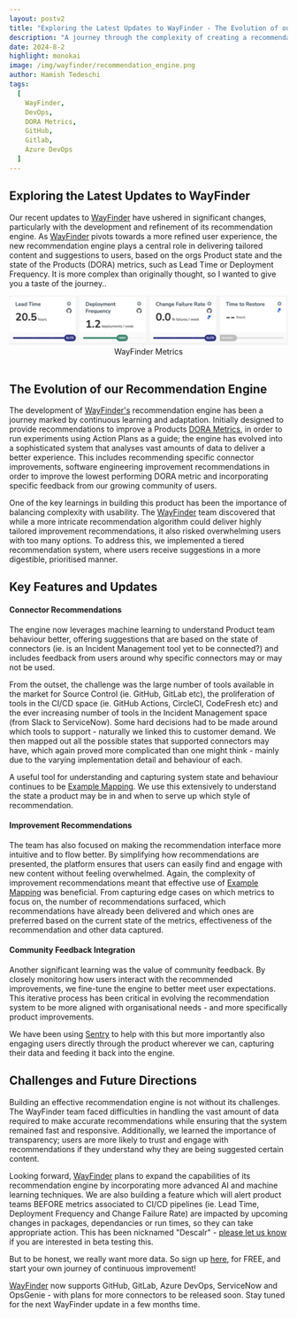 ```yaml
---
layout: postv2
title: "Exploring the Latest Updates to WayFinder - The Evolution of our Recommendation Engine"
description: "A journey through the complexity of creating a recommendation engine to foster high performing software teams"
date: 2024-8-2
highlight: monokai
image: /img/wayfinder/recommendation_engine.png
author: Hamish Tedeschi
tags:
  [
    WayFinder,
    DevOps,
    DORA Metrics,
    GitHub,
    Gitlab,
    Azure DevOps
  ]
---
```


## Exploring the Latest Updates to WayFinder

Our recent updates to [WayFinder](https://app.wayfinder.ninja) have ushered in significant changes, particularly with the development and refinement of its recommendation engine. As [WayFinder](https://app.wayfinder.ninja) pivots towards a more refined user experience, the new recommendation engine plays a central role in delivering tailored content and suggestions to users, based on the orgs Product state and the state of the Products (DORA) metrics, such as Lead Time or Deployment Frequency. It is more complex than originally thought, so I wanted to give you a taste of the journey..

<div>
  <img src="/img/wayfinder/dora_metrics.png"/>
  <center>WayFinder Metrics</center>
  <br />
</div>



## The Evolution of our Recommendation Engine

The development of [WayFinder's](https://app.wayfinder.ninja) recommendation engine has been a journey marked by continuous learning and adaptation. Initially designed to provide recommendations to improve a Products <a href="https://dora.dev/">DORA Metrics</a>, in order to run experiments using Action Plans as a guide; the engine has evolved into a sophisticated system that analyses vast amounts of data to deliver a better experience. This includes recommending specific connector improvements, software engineering improvement recommendations in order to improve the lowest performing DORA metric and incorporating specific feedback from our growing community of users.

One of the key learnings in building this product has been the importance of balancing complexity with usability. The [WayFinder](https://app.wayfinder.ninja) team discovered that while a more intricate recommendation algorithm could deliver highly tailored improvement recommendations, it also risked overwhelming users with too many options. To address this, we implemented a tiered recommendation system, where users receive suggestions in a more digestible, prioritised manner.

## Key Features and Updates

#### Connector Recommendations
The engine now leverages machine learning to understand Product team behaviour better, offering suggestions that are based on the state of connectors (ie. is an Incident Management tool yet to be connected?) and includes feedback from users around why specific connectors may or may not be used.

From the outset, the challenge was the large number of tools available in the market for Source Control (ie. GitHub, GitLab etc), the proliferation of tools in the CI/CD space (ie. GitHub Actions, CircleCI, CodeFresh etc) and the ever increasing number of tools in the Incident Management space (from Slack to ServiceNow). Some hard decisions had to be made around which tools to support - naturally we linked this to customer demand. We then mapped out all the possible states that supported connectors may have, which again proved more complicated than one might think - mainly due to the varying implementation detail and behaviour of each. 

A useful tool for understanding and capturing system state and behaviour continues to be <a href="https://blog.mechanicalrock.io/2023/03/21/example-mapping-in-practice">Example Mapping</a>. We use this extensively to understand the state a product may be in and when to serve up which style of recommendation. 

#### Improvement Recommendations
The team has also focused on making the recommendation interface more intuitive and to flow better. By simplifying how recommendations are presented, the platform ensures that users can easily find and engage with new content without feeling overwhelmed. Again, the complexity of improvement recommendations meant that effective use of <a href="https://blog.mechanicalrock.io/2023/03/21/example-mapping-in-practice">Example Mapping</a> was beneficial. From capturing edge cases on which metrics to focus on, the number of recommendations surfaced, which recommendations have already been delivered and which ones are preferred based on the current state of the metrics, effectiveness of the recommendation and other data captured. 

#### Community Feedback Integration
Another significant learning was the value of community feedback. By closely monitoring how users interact with the recommended improvements, we fine-tune the engine to better meet user expectations. This iterative process has been critical in evolving the recommendation system to be more aligned with organisational needs - and more specifically product improvements. 

We have been using <a href="https://sentry.io/welcome/">Sentry</a> to help with this but more importantly also engaging users directly through the product wherever we can, capturing their data and feeding it back into the engine.

## Challenges and Future Directions

Building an effective recommendation engine is not without its challenges. The WayFinder team faced difficulties in handling the vast amount of data required to make accurate recommendations while ensuring that the system remained fast and responsive. Additionally, we learned the importance of transparency; users are more likely to trust and engage with recommendations if they understand why they are being suggested certain content.

Looking forward, [WayFinder](https://app.wayfinder.ninja) plans to expand the capabilities of its recommendation engine by incorporating more advanced AI and machine learning techniques. We are also building a feature which will alert product teams BEFORE metrics associated to CI/CD pipelines (ie. Lead Time, Deployment Frequency and Change Failure Rate) are impacted by upcoming changes in packages, dependancies or run times, so they can take appropriate action. This has been nicknamed "Descalr" - [please let us know](contact@app.wayfinder.ninja) if you are interested in beta testing this. 

But to be honest, we really want more data. So sign up <a href="https://app.wayfinder.ninja/signup">here</a>, for FREE, and start your own journey of continuous improvement!

[WayFinder](https://app.wayfinder.ninja) now supports GitHub, GitLab, Azure DevOps, ServiceNow and OpsGenie - with plans for more connectors to be released soon. Stay tuned for the next WayFinder update in a few months time.